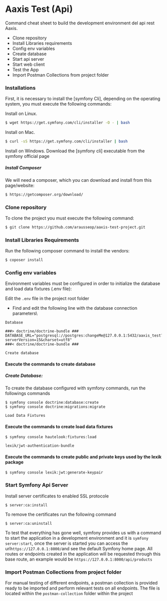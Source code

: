 # Aaxis Test (Api) 

Command cheat sheet to build the development environment del api rest Aaxis.

  - Clone repository
  - Install Libraries requirements
  - Config env variables
  - Create database
  - Start api server
  - Start web client
  - Test the App
  - Import Postman Collections from project folder

### Installations
First, it is necessary to install the [symfony Cli], depending on the operating system, you must execute the following commands:

Install on Linux.
```sh
$ wget https://get.symfony.com/cli/installer -O - | bash
```

Install on Mac.
```sh
$ curl -sS https://get.symfony.com/cli/installer | bash
```

Install on Windows.
Download the [symfony cli] executable from the symfony official page

##### Install Composer
 We will need a composer, which you can download and install from this page/website:
```sh
$ https://getcomposer.org/download/
```

### Clone repository
To clone the project you must execute the following command:
```sh
$ git clone https://github.com/arausseop/aaxis-test-project.git
```
### Install Libraries Requirements
Run the following composer command to install the vendors:
```sh
$ coposer install 
```
### Config env variables
Environment variables must be configured in order to initialize the database and load data fixtures (.env file):

Edit the `.env` file in the project root folder
  - Find and edit the following line with the database connection parameters\
  
`Database`
```
###> doctrine/doctrine-bundle ###
DATABASE_URL="postgresql://postgres:changeMe@127.0.0.1:5432/aaxis_test?serverVersion=15&charset=utf8"
###< doctrine/doctrine-bundle ###
```

`Create database`

#### Execute the commands to create database

##### Create Database:
To create the database configured with symfony commands, run the followings commands
```
$ symfony console doctrine:database:create
$ symfony console doctrine:migrations:migrate
```

`Load Data Fixtures`

#### Execute the commands to create load data fixtures
``` 
$ symfony console hautelook:fixtures:load 
```

`lexik/jwt-authentication-bundle`

#### Execute the commands to create public and private keys used by the lexik package
``` 
$ symfony console lexik:jwt:generate-keypair 
```

### Start Symfony Api Server
Install server certificates to enabled SSL protocole
``` 
$ server:ca:install 
```  
To remove the certificates run the following command

``` 
$ server:ca:uninstall
```  

To test that everything has gone well, symfony provides us with a command to start the application in a development environment and it is `symfony server:start`, once the server is started you can access the url` https://127.0.0.1:8000/ `and see the default Symfony home page.
All routes or endpoints created in the application will be requested through this base route, an example would be `https://127.0.0.1:8000/api/products`

### Import Postman Collections from project folder

For manual testing of different endpoints, a postman collection is provided ready to be imported and perform relevant tests on all endpoints. The file is located within the ``postman-collection`` folder within the project 
